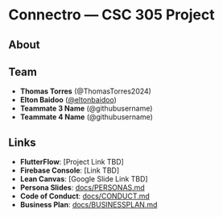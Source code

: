 # Connectro — CSC 305 Project



## About



## Team


- **Thomas Torres** (@ThomasTorres2024)
- **Elton Baidoo** ([@eltonbaidoo](https://github.com/eltonbaidoo))
- **Teammate 3 Name** (@githubusername)
- **Teammate 4 Name** (@githubusername)


## Links

- **FlutterFlow**: [Project Link TBD]
- **Firebase Console**: [Link TBD]
- **Lean Canvas**: [Google Slide Link TBD]
- **Persona Slides**: [docs/PERSONAS.md](docs/PERSONAS.md)
- **Code of Conduct**: [docs/CONDUCT.md](docs/CONDUCT.md)
- **Business Plan**: [docs/BUSINESSPLAN.md](docs/BUSINESSPLAN.md)

